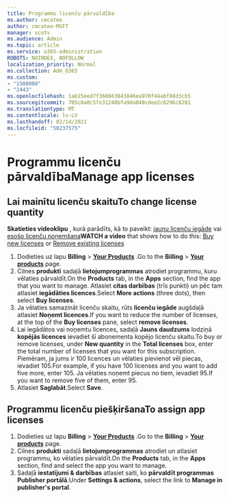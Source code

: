 ```yaml
---
title: Programmu licenču pārvaldība
ms.author: cmcatee
author: cmcatee-MSFT
manager: scotv
ms.audience: Admin
ms.topic: article
ms.service: o365-administration
ROBOTS: NOINDEX, NOFOLLOW
localization_priority: Normal
ms.collection: Adm_O365
ms.custom:
- "1500008"
- "2443"
ms.openlocfilehash: 1ab15eed7f368663843846ea970f44a0f88d3cb5
ms.sourcegitcommit: 705c8a0c5fe31248bfa9da048cdee2c6296c6281
ms.translationtype: MT
ms.contentlocale: lv-LV
ms.lasthandoff: 02/14/2021
ms.locfileid: "50237575"
---
```

# <a name="manage-app-licenses"></a><span data-ttu-id="9adac-102">Programmu licenču pārvaldība</span><span class="sxs-lookup"><span data-stu-id="9adac-102">Manage app licenses</span></span>

## <a name="to-change-license-quantity"></a><span data-ttu-id="9adac-103">Lai mainītu licenču skaitu</span><span class="sxs-lookup"><span data-stu-id="9adac-103">To change license quantity</span></span>

<span data-ttu-id="9adac-104">**Skatieties videoklipu** , kurā parādīts, kā to paveikt: [jaunu licenču iegāde](https://go.microsoft.com/fwlink/p/?linkid=2154857) vai [esošo licenču noņemšana](https://go.microsoft.com/fwlink/p/?linkid=2154938)</span><span class="sxs-lookup"><span data-stu-id="9adac-104">**WATCH a video** that shows how to do this: [Buy new licenses](https://go.microsoft.com/fwlink/p/?linkid=2154857) or [Remove existing licenses](https://go.microsoft.com/fwlink/p/?linkid=2154938)</span></span>

1. <span data-ttu-id="9adac-105">Dodieties uz lapu **Billing**  >  **[Your Products](https://go.microsoft.com/fwlink/p/?linkid=842054)** .</span><span class="sxs-lookup"><span data-stu-id="9adac-105">Go to the **Billing** > **[Your products](https://go.microsoft.com/fwlink/p/?linkid=842054)** page.</span></span>
2. <span data-ttu-id="9adac-106">Cilnes **produkti** sadaļā **lietojumprogrammas** atrodiet programmu, kuru vēlaties pārvaldīt.</span><span class="sxs-lookup"><span data-stu-id="9adac-106">On the **Products** tab, in the **Apps** section, find the app that you want to manage.</span></span> <span data-ttu-id="9adac-107">Atlasiet **citas darbības** (trīs punkti) un pēc tam atlasiet **iegādāties licences**.</span><span class="sxs-lookup"><span data-stu-id="9adac-107">Select **More actions** (three dots), then select **Buy licenses**.</span></span>
3. <span data-ttu-id="9adac-108">Ja vēlaties samazināt licenču skaitu, rūts **licenču iegāde** augšdaļā atlasiet **Noņemt licences**.</span><span class="sxs-lookup"><span data-stu-id="9adac-108">If you want to reduce the number of licenses, at the top of the **Buy licenses** pane, select **remove licenses**.</span></span>
4. <span data-ttu-id="9adac-109">Lai iegādātos vai noņemtu licences, sadaļā **Jauns daudzums** lodziņā **kopējās licences** ievadiet šī abonementa kopējo licenču skaitu.</span><span class="sxs-lookup"><span data-stu-id="9adac-109">To buy or remove licenses, under **New quantity** in the **Total licenses** box, enter the total number of licenses that you want for this subscription.</span></span> <span data-ttu-id="9adac-110">Piemēram, ja jums ir 100 licences un vēlaties pievienot vēl piecas, ievadiet 105.</span><span class="sxs-lookup"><span data-stu-id="9adac-110">For example, if you have 100 licenses and you want to add five more, enter 105.</span></span> <span data-ttu-id="9adac-111">Ja vēlaties noņemt piecus no tiem, ievadiet 95.</span><span class="sxs-lookup"><span data-stu-id="9adac-111">If you want to remove five of them, enter 95.</span></span>
5. <span data-ttu-id="9adac-112">Atlasiet **Saglabāt**.</span><span class="sxs-lookup"><span data-stu-id="9adac-112">Select **Save**.</span></span>

## <a name="to-assign-app-licenses"></a><span data-ttu-id="9adac-113">Programmu licenču piešķiršana</span><span class="sxs-lookup"><span data-stu-id="9adac-113">To assign app licenses</span></span>

1. <span data-ttu-id="9adac-114">Dodieties uz lapu **Billing**  >  **[Your Products](https://go.microsoft.com/fwlink/p/?linkid=842054)** .</span><span class="sxs-lookup"><span data-stu-id="9adac-114">Go to the **Billing** > **[Your products](https://go.microsoft.com/fwlink/p/?linkid=842054)** page.</span></span>
2. <span data-ttu-id="9adac-115">Cilnes **produkti** sadaļā **lietojumprogrammas** atrodiet un atlasiet programmu, ko vēlaties pārvaldīt.</span><span class="sxs-lookup"><span data-stu-id="9adac-115">On the **Products** tab, in the **Apps** section, find and select the app you want to manage.</span></span>
3. <span data-ttu-id="9adac-116">Sadaļā **iestatījumi & darbības** atlasiet saiti, ko **pārvaldīt programmas Publisher portālā**.</span><span class="sxs-lookup"><span data-stu-id="9adac-116">Under **Settings & actions**, select the link to **Manage in publisher's portal**.</span></span>